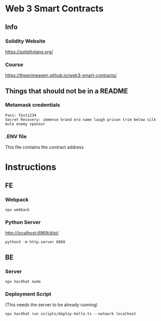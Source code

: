 # Web 3 Smart Contracts

## Info

### Solidity Website

https://soliditylang.org/

### Course

https://theprimeagen.github.io/web3-smart-contracts/

## Things that should not be in a README

### Metamask credentials

```text
Pass: Test1234
Secret Recovery: immense brand era name laugh prison trim below silk mule enemy sponsor
```

### .ENV file

This file contains the contract address

# Instructions

## FE

### Webpack

```text
npx webback
```

### Python Server

<http://localhost:6969/dist/>

```text
python3 -m http.server 6969
```

## BE

### Server

```text
npx hardhat node
```

### Deployment Script

(This needs the server to be already running)

```text
npx hardhat run scripts/deploy-hello.ts --network localhost
```
